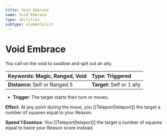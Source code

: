 ```yaml
---
title: Void Embrace
name: Void Embrace
type: abilities
subtype: elementalist
---
```


# Void Embrace

You call on the void to swallow and spit out an ally.

| **Keywords:** Magic, Ranged, Void | **Type:** Triggered        |
| :-------------------------------- | :------------------------- |
| **Distance:** Self or Ranged 5    | **Target:** Self or 1 ally |

- **Trigger**: The target starts their turn or moves.

**Effect**: At any point during the move, you [[Teleport|teleport]] the target a number of squares equal to your Reason.

**Spend 1 Essence**: You [[Teleport|teleport]] the target a number of squares equal to twice your Reason score instead.

